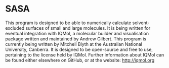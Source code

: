 # SASA

This program is designed to be able to numerically calculate solvent-excluded surfaces of small and large molecules. It is being written for eventual integration with IQMol, a molecular builder and visualisation package written and maintained by Andrew Gilbert. This program is currently being written by Mitchell Blyth at the Australian National University, Canberra. It is designed to be open-source and free to use, pertaining to the license held by IQMol. Further information about IQMol can be found either elsewhere on GitHub, or at the website: http://iqmol.org
